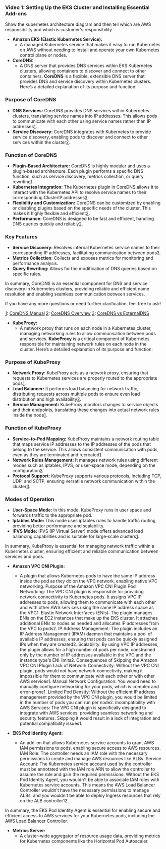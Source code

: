 ### Video 1: Setting Up the EKS Cluster and Installing Essential Add-ons
Show the kubernetes architecture diagram and then tell which are AWS responsibility and which is customer's responsibility
- **Amazon EKS (Elastic Kubernetes Service):**
  - A managed Kubernetes service that makes it easy to run Kubernetes on AWS without needing to install and operate your own Kubernetes control plane or nodes.
- **CoreDNS:**
  - A DNS server that provides DNS services within EKS Kubernetes clusters, allowing containers to discover and connect to other containers.
  **CoreDNS** is a flexible, extensible DNS server that provides DNS and service discovery within Kubernetes clusters. Here’s a detailed explanation of its purpose and function:

### Purpose of CoreDNS
- **DNS Services:** CoreDNS provides DNS services within Kubernetes clusters, translating service names into IP addresses. This allows pods to communicate with each other using service names rather than IP addresses[1](https://coredns.io/manual/toc/).
- **Service Discovery:** CoreDNS integrates with Kubernetes to provide service discovery, enabling pods to discover and connect to other services within the cluster[2](https://coredns.io/).

### Function of CoreDNS
- **Plugin-Based Architecture:** CoreDNS is highly modular and uses a plugin-based architecture. Each plugin performs a specific DNS function, such as service discovery, metrics collection, or query rewriting[1](https://coredns.io/manual/toc/).
- **Kubernetes Integration:** The Kubernetes plugin in CoreDNS allows it to interact with the Kubernetes API to resolve service names to their corresponding ClusterIP addresses[3](https://www.ansiblepilot.com/articles/coredns-vs-externaldns/).
- **Flexibility and Customization:** CoreDNS can be customized by enabling or disabling plugins based on the specific needs of the cluster. This makes it highly flexible and efficient[2](https://coredns.io/).
- **Performance:** CoreDNS is designed to be fast and efficient, handling DNS queries quickly and reliably[2](https://coredns.io/).

### Key Features
- **Service Discovery:** Resolves internal Kubernetes service names to their corresponding IP addresses, facilitating communication between pods[3](https://www.ansiblepilot.com/articles/coredns-vs-externaldns/).
- **Metrics Collection:** Collects and exposes metrics for monitoring and performance analysis.
- **Query Rewriting:** Allows for the modification of DNS queries based on specific rules.

In summary, CoreDNS is an essential component for DNS and service discovery in Kubernetes clusters, providing reliable and efficient name resolution and enabling seamless communication between services.

If you have any more questions or need further clarification, feel free to ask!

[1](https://coredns.io/manual/toc/): [CoreDNS Manual](https://coredns.io/manual/toc/)
[2](https://coredns.io/): [CoreDNS Overview](https://coredns.io/)
[3](https://www.ansiblepilot.com/articles/coredns-vs-externaldns/): [CoreDNS vs ExternalDNS](https://www.ansiblepilot.com/articles/coredns-vs-externaldns/)
- **KubeProxy:**
  - A network proxy that runs on each node in a Kubernetes cluster, managing networking rules to allow communication between pods and services.
  **KubeProxy** is a critical component of Kubernetes responsible for maintaining network rules on each node in the cluster. Here’s a detailed explanation of its purpose and function:

### Purpose of KubeProxy
- **Network Proxy:** KubeProxy acts as a network proxy, ensuring that requests to Kubernetes services are properly routed to the appropriate pods[1](https://kodekloud.com/blog/kube-proxy/).
- **Load Balancer:** It performs load balancing for network traffic, distributing requests across multiple pods to ensure even load distribution and high availability[2](https://zesty.co/finops-glossary/kubernetes-kube-proxy/).
- **Service Management:** KubeProxy monitors changes to service objects and their endpoints, translating these changes into actual network rules inside the node[1](https://kodekloud.com/blog/kube-proxy/).

### Function of KubeProxy
- **Service-to-Pod Mapping:** KubeProxy maintains a network routing table that maps service IP addresses to the IP addresses of the pods that belong to the service. This allows consistent communication with pods, even as they are terminated and recreated[1](https://kodekloud.com/blog/kube-proxy/).
- **Network Rules Management:** It manages network rules using different modes such as iptables, IPVS, or user-space mode, depending on the configuration[3](https://kubernetes.io/docs/reference/command-line-tools-reference/kube-proxy/).
- **Protocol Support:** KubeProxy supports various protocols, including TCP, UDP, and SCTP, ensuring versatile network communication within the cluster[3](https://kubernetes.io/docs/reference/command-line-tools-reference/kube-proxy/).

### Modes of Operation
- **User-Space Mode:** In this mode, KubeProxy runs in user space and forwards traffic to the appropriate pod.
- **Iptables Mode:** This mode uses iptables rules to handle traffic routing, providing better performance and scalability.
- **IPVS Mode:** IPVS (IP Virtual Server) mode offers advanced load balancing capabilities and is suitable for large-scale clusters[1](https://kodekloud.com/blog/kube-proxy/).

In summary, KubeProxy is essential for managing network traffic within a Kubernetes cluster, ensuring efficient and reliable communication between services and pods.

- **Amazon VPC CNI Plugin:**
  - A plugin that allows Kubernetes pods to have the same IP address inside the pod as they do on the VPC network, enabling native VPC networking.
  Purpose of the Amazon VPC CNI Plugin
Pod Networking: The VPC CNI plugin is responsible for providing network connectivity to Kubernetes pods. It assigns VPC IP addresses to pods, allowing them to communicate with each other and with other AWS services using the same IP address space as the VPC1.
Elastic Network Interfaces (ENIs): The plugin manages ENIs on the EC2 instances that make up the EKS cluster. It attaches additional ENIs to nodes as needed and allocates IP addresses from the VPC to pods2.
IP Address Management: The plugin includes an IP Address Management (IPAM) daemon that maintains a pool of available IP addresses, ensuring that pods can be quickly assigned IPs when they are created2.
Scalability: By using VPC IP addresses, the plugin allows for a high number of pods per node, constrained only by the number of IP addresses available in the VPC and the instance type's ENI limits2.
Consequences of Skipping the Amazon VPC CNI Plugin
Lack of Network Connectivity: Without the VPC CNI plugin, pods would not have network connectivity, making it impossible for them to communicate with each other or with other AWS services1.
Manual Network Configuration: You would need to manually configure networking for your pods, which is complex and error-prone1.
Limited Pod Density: Without the efficient IP address management provided by the VPC CNI plugin, you would be limited in the number of pods you can run per node2.
Incompatibility with AWS Services: The VPC CNI plugin is specifically designed to integrate with AWS services, providing seamless networking and security features. Skipping it would result in a lack of integration and potential compatibility issues1.

- **EKS Pod Identity Agent:**
  - An add-on that allows Kubernetes service accounts to grant AWS IAM permissions to pods, enabling secure access to AWS resources.
  IAM Role: The controller needs an IAM role with the necessary permissions to create and manage AWS resources like ALBs.
Service Account: The Kubernetes service account used by the controller must be annotated with the IAM role ARN to allow the controller to assume the role and gain the required permissions.
Without the EKS Pod Identity Agent, you wouldn't be able to associate IAM roles with Kubernetes service accounts. This means the AWS Load Balancer Controller wouldn't have the necessary permissions to manage ALBs, and you wouldn't be able to deploy Ingress resources that rely on the ALB controller12.

In summary, the EKS Pod Identity Agent is essential for enabling secure and efficient access to AWS services for your Kubernetes pods, including the AWS Load Balancer Controller.
- **Metrics Server:**
  - A cluster-wide aggregator of resource usage data, providing metrics for Kubernetes components like the Horizontal Pod Autoscaler.